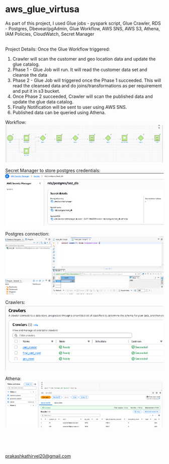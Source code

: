 # aws_glue_virtusa

As part of this project, I used 
Glue jobs - pyspark script,
Glue Crawler,
RDS - Postgres,
Dbevear/pgAdmin,
Glue Workflow,
AWS SNS,
AWS S3,
Athena,
IAM Policies,
CloudWatch,
Secret Manager
<br>
<br>

Project Details:
Once the Glue Workflow triggered:
1. Crawler will scan the customer and geo location data and update the glue catalog.
2. Phase 1 - Glue Job will run. It will read the customer data set and cleanse the data
3. Phase 2 - Glue Job will triggered once the Phase 1 succeeded. This will read the cleansed data and do joins/transformations as per requirement and put it in s3 bucket.
4. Once Phase 2 succeeded, Crawler will scan the published data and update the glue data catalog.
5. Finally Notification will be sent to user using AWS SNS.
6. Published data can be queried using Athena.

Workflow:<br>
![alt text](https://github.com/prakash-20/aws_glue_virtusa/blob/main/Snapshots/workflow.PNG?raw=true)

Secret Manager to store postgres credentials:<br>
![alt text](https://github.com/prakash-20/aws_glue_virtusa/blob/main/Snapshots/secretManager.PNG?raw=true)

Postgres connection:<br>
![alt text](https://github.com/prakash-20/aws_glue_virtusa/blob/main/Snapshots/dbeaver.png?raw=true)

Crawlers:<br>
![alt text](https://github.com/prakash-20/aws_glue_virtusa/blob/main/Snapshots/crawler.PNG?raw=true)

Athena:<br>
![alt text](https://github.com/prakash-20/aws_glue_virtusa/blob/main/Snapshots/athena.PNG?raw=true)


<br>
<br>
<br>

prakashkathirvel20@gmail.com
